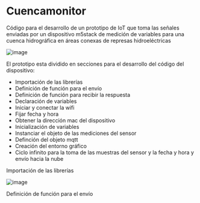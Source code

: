 ﻿# Cuencamonitor
Código para el desarrollo de un prototipo de IoT que toma las señales enviadas por un dispositivo m5stack de medición de variables para una cuenca hidrográfica en áreas conexas de represas hidroeléctricas

![image](https://user-images.githubusercontent.com/86011220/132969427-606757a6-c363-4a21-8e6f-b13d58c7ae78.png)

El prototipo esta dividido en secciones para el desarrollo del código del dispositivo:
- Importación de las librerías
- Definición de función para el envío
- Definición de función para recibir la respuesta
- Declaración de variables
- Iniciar y conectar la wifi
- Fijar fecha y hora
- Obtener la dirección mac del dispositivo
- Inicialización de variables
- Instanciar el objeto de las mediciones del sensor
- Definción del objeto mqtt
- Creación del entorno gráfico 
- Ciclo infinito para la toma de las muestras del sensor y la fecha y hora y envío hacia la nube


Importación de las librerías

![image](https://user-images.githubusercontent.com/86011220/133913492-e3adc45f-5c09-403c-8dcf-0a4583298b67.png)

Definición de función para el envío



